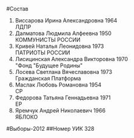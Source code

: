 #Состав
1. Виссарова Ирина Александровна 1964   
    ЛДПР
2. Далматова Людмила Алфеевна 1950   
    КОММУНИСТЫ РОССИИ
3. Кривей Наталья Леонидовна 1973   
    ПАТРИОТЫ РОССИИ
4. Лисицинская Александра Викторовна 1970   
    "Фонд "Будущее Родины"
5. Лосева Светлана Вячеславовна 1973   
    Гражданская Платформа
6. Маслак Любовь Романовна 1954   
    СР
7. Федорова Татьяна Геннадьевна 1971   
    ЕР
8. Яремчук Андрей Николаевич 1966   
    ЯБЛОКО

#Выборы-2012
##Номер УИК
328